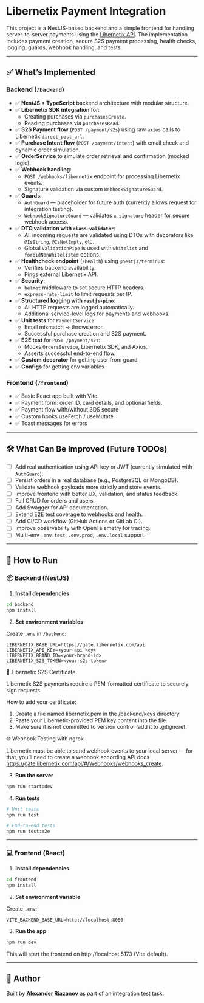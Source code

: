 # Libernetix Payment Integration

This project is a NestJS-based backend and a simple frontend for handling server-to-server payments using the [Libernetix API](https://gate.libernetix.com/api/). The implementation includes payment creation, secure S2S payment processing, health checks, logging, guards, webhook handling, and tests.

---

## ✅ What’s Implemented

### Backend (`/backend`)
- ✅ **NestJS + TypeScript** backend architecture with modular structure.
- ✅ **Libernetix SDK integration** for:
  - Creating purchases via `purchasesCreate`.
  - Reading purchases via `purchasesRead`.
- ✅ **S2S Payment flow** (`POST /payment/s2s`) using raw `axios` calls to Libernetix `direct_post_url`.
- ✅ **Purchase Intent flow** (`POST /payment/intent`) with email check and dynamic order simulation.
- ✅ **OrderService** to simulate order retrieval and confirmation (mocked logic).
- ✅ **Webhook handling**:
  - `POST /webhooks/libernetix` endpoint for processing Libernetix events.
  - Signature validation via custom `WebhookSignatureGuard`.
- ✅ **Guards**:
  - `AuthGuard` — placeholder for future auth (currently allows request for integration testing).
  - `WebhookSignatureGuard` — validates `x-signature` header for secure webhook access.
- ✅ **DTO validation with `class-validator`**:
  - All incoming requests are validated using DTOs with decorators like `@IsString`, `@IsNotEmpty`, etc.
  - Global `ValidationPipe` is used with `whitelist` and `forbidNonWhitelisted` options.
- ✅ **Healthcheck endpoint** (`/health`) using `@nestjs/terminus`:
  - Verifies backend availability.
  - Pings external Libernetix API.
- ✅ **Security**:
  - `helmet` middleware to set secure HTTP headers.
  - `express-rate-limit` to limit requests per IP.
- ✅ **Structured logging with `nestjs-pino`**:
  - All HTTP requests are logged automatically.
  - Additional service-level logs for payments and webhooks.
- ✅ **Unit tests** for `PaymentService`:
  - Email mismatch → throws error.
  - Successful purchase creation and S2S payment.
- ✅ **E2E test** for `POST /payment/s2s`:
  - Mocks `OrdersService`, Libernetix SDK, and Axios.
  - Asserts successful end-to-end flow.
- ✅ **Custom decorator** for getting user from guard
- ✅ **Configs** for getting env variables

### Frontend (`/frontend`)
- ✅ Basic React app built with Vite.
- ✅ Payment form: order ID, card details, and optional fields.
- ✅ Payment flow with/without 3DS secure
- ✅ Custom hooks useFetch / useMutate
- ✅ Toast messages for errors

---

## 🛠 What Can Be Improved (Future TODOs)

- [ ] Add real authentication using API key or JWT (currently simulated with `AuthGuard`).
- [ ] Persist orders in a real database (e.g., PostgreSQL or MongoDB).
- [ ] Validate webhook payloads more strictly and store events.
- [ ] Improve frontend with better UX, validation, and status feedback.
- [ ] Full CRUD for orders and users.
- [ ] Add Swagger for API documentation.
- [ ] Extend E2E test coverage to webhooks and health.
- [ ] Add CI/CD workflow (GitHub Actions or GitLab CI).
- [ ] Improve observability with OpenTelemetry for tracing.
- [ ] Multi-env `.env.test`, `.env.prod`, `.env.local` support.

---

## 🚀 How to Run

### 📦 Backend (NestJS)

1. **Install dependencies**

```bash
cd backend
npm install
```

2. **Set environment variables**

 Create `.env` in `/backend`:

```env
LIBERNETIX_BASE_URL=https://gate.libernetix.com/api
LIBERNETIX_API_KEY=<your-api-key>
LIBERNETIX_BRAND_ID=<your-brand-id>
LIBERNETIX_S2S_TOKEN=<your-s2s-token>
```

🔐 Libernetix S2S Certificate

Libernetix S2S payments require a PEM-formatted certificate to securely sign requests.

How to add your certificate:
1.	Create a file named libernetix.pem in the /backend/keys directory
2.	Paste your Libernetix-provided PEM key content into the file.
3.	Make sure it is not committed to version control (add it to .gitignore).

🌐 Webhook Testing with ngrok

Libernetix must be able to send webhook events to your local server — for that, you’ll need to create a webhook according API docs https://gate.libernetix.com/api/#/Webhooks/webhooks_create.

3. **Run the server**

```bash
npm run start:dev
```

4. **Run tests**

```bash
# Unit tests
npm run test

# End-to-end tests
npm run test:e2e
```

---

### 💻 Frontend (React)

1. **Install dependencies**

```bash
cd frontend
npm install
```

2. **Set environment variable**

Create `.env`:

```env
VITE_BACKEND_BASE_URL=http://localhost:8080
```

3. **Run the app**

```bash
npm run dev
```

This will start the frontend on http://localhost:5173 (Vite default).

---


## 👤 Author

Built by **Alexander Riazanov** as part of an integration test task.